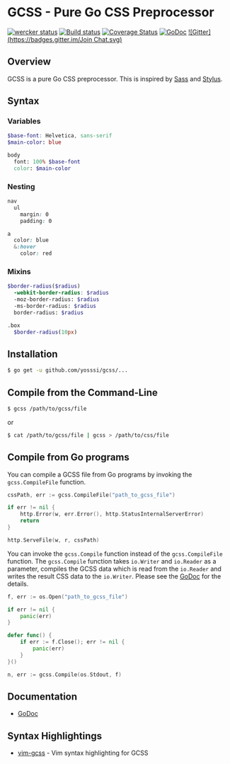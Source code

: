 # GCSS - Pure Go CSS Preprocessor

[![wercker status](https://app.wercker.com/status/4857161fd705e6c43df492e6a33ce87f/m "wercker status")](https://app.wercker.com/project/bykey/4857161fd705e6c43df492e6a33ce87f)
[![Build status](https://ci.appveyor.com/api/projects/status/ocbu6upgr3j0m3vc/branch/master)](https://ci.appveyor.com/project/yosssi/gcss/branch/master)
[![Coverage Status](https://img.shields.io/coveralls/yosssi/gcss.svg)](https://coveralls.io/r/yosssi/gcss?branch=master)
[![GoDoc](https://godoc.org/github.com/yosssi/gcss?status.svg)](https://godoc.org/github.com/yosssi/gcss)
[![Gitter](https://badges.gitter.im/Join Chat.svg)](https://gitter.im/yosssi/gcss?utm_source=badge&utm_medium=badge&utm_campaign=pr-badge)

## Overview

GCSS is a pure Go CSS preprocessor. This is inspired by [Sass](http://sass-lang.com/) and [Stylus](http://learnboost.github.io/stylus/).

## Syntax

### Variables

```scss
$base-font: Helvetica, sans-serif
$main-color: blue

body
  font: 100% $base-font
  color: $main-color
```

### Nesting

```scss
nav
  ul
    margin: 0
    padding: 0

a
  color: blue
  &:hover
    color: red
```

### Mixins

```scss
$border-radius($radius)
  -webkit-border-radius: $radius
  -moz-border-radius: $radius
  -ms-border-radius: $radius
  border-radius: $radius

.box
  $border-radius(10px)
```

## Installation

```sh
$ go get -u github.com/yosssi/gcss/...
```

## Compile from the Command-Line

```sh
$ gcss /path/to/gcss/file
```

or

```sh
$ cat /path/to/gcss/file | gcss > /path/to/css/file
```

## Compile from Go programs

You can compile a GCSS file from Go programs by invoking the `gcss.CompileFile` function.

```go
cssPath, err := gcss.CompileFile("path_to_gcss_file")

if err != nil {
	http.Error(w, err.Error(), http.StatusInternalServerError)
	return
}

http.ServeFile(w, r, cssPath)
```

You can invoke the `gcss.Compile` function instead of the `gcss.CompileFile` function. The `gcss.Compile` function takes `io.Writer` and `io.Reader` as a parameter, compiles the GCSS data which is read from the `io.Reader` and writes the result CSS data to the `io.Writer`. Please see the [GoDoc](http://godoc.org/github.com/yosssi/gcss) for the details.

```go
f, err := os.Open("path_to_gcss_file")

if err != nil {
	panic(err)
}

defer func() {
	if err := f.Close(); err != nil {
		panic(err)
	}
}()

n, err := gcss.Compile(os.Stdout, f)
```

## Documentation

* [GoDoc](http://godoc.org/github.com/yosssi/gcss)

## Syntax Highlightings

* [vim-gcss](https://github.com/yosssi/vim-gcss) - Vim syntax highlighting for GCSS
